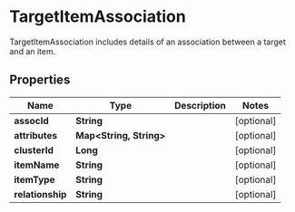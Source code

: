 

# TargetItemAssociation

TargetItemAssociation includes details of an association between a target and an item.

## Properties

Name | Type | Description | Notes
------------ | ------------- | ------------- | -------------
**assocId** | **String** |  |  [optional]
**attributes** | **Map&lt;String, String&gt;** |  |  [optional]
**clusterId** | **Long** |  |  [optional]
**itemName** | **String** |  |  [optional]
**itemType** | **String** |  |  [optional]
**relationship** | **String** |  |  [optional]



